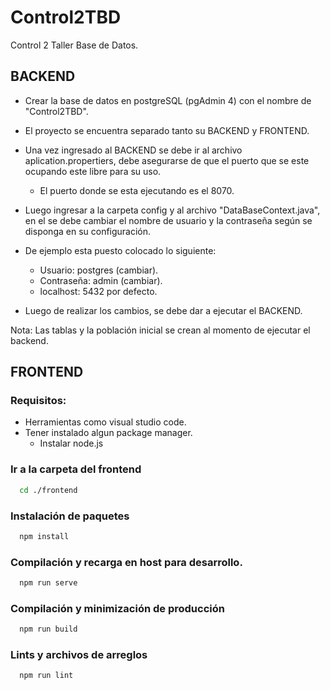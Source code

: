 
# Control2TBD

Control 2 Taller Base de Datos.



## BACKEND

- Crear la base de datos en postgreSQL (pgAdmin 4) con el nombre de "Control2TBD".
- El proyecto se encuentra separado tanto su BACKEND y FRONTEND.
- Una vez ingresado al BACKEND se debe ir al archivo aplication.propertiers, debe asegurarse de que el puerto que se este ocupando este libre para su uso.

    - El puerto donde se esta ejecutando es el 8070.

- Luego ingresar a la carpeta config y al archivo "DataBaseContext.java", en el se debe cambiar el nombre de usuario y la contraseña según se disponga en su configuración. 
- De ejemplo esta puesto colocado lo siguiente:
    - Usuario:  postgres (cambiar).
    - Contraseña: admin  (cambiar).
    - localhost: 5432 por defecto.

- Luego de realizar los cambios, se debe dar a ejecutar el BACKEND.

Nota: Las tablas y la población inicial se crean al momento de ejecutar el backend.

## FRONTEND

### Requisitos:

- Herramientas como visual studio code.
- Tener instalado algun package manager.
    - Instalar node.js

### Ir a la carpeta del frontend

```bash
  cd ./frontend
```
### Instalación de paquetes

```bash
  npm install
```
### Compilación y recarga en host para desarrollo.

```bash
  npm run serve
```

### Compilación y minimización de producción

```bash
  npm run build
```

### Lints y archivos de arreglos

```bash
  npm run lint
```

